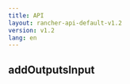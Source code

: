 ```yaml
---
title: API
layout: rancher-api-default-v1.2
version: v1.2
lang: en
---
```


## addOutputsInput






